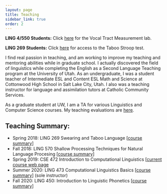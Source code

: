 ```yaml
---
layout: page
title: Teaching
sidebar_link: true
order: 2
---
```


**LING 4/550 Students:** Click [here](teaching/vtl/index.html) for the Vocal Tract Measurement lab.

**LING 269 Students:**  Click [here](teaching/stroop.html) for access to the Taboo Stroop test.

<!--Teaching is my first love, and I came to linguistics through the English as a Second Language (ESL) Teaching program at the University of Utah.-->I find real passion in teaching, and am working to improve my teaching and mentoring abilities while in graduate school.  I actually discovered the field of linguistics while completing the English as a Second Language Teaching program at the University of Utah.  As an undergraduate, I was a student teacher of Intermediate ESL and Content ESL Math and Science at Cottonwood High School in Salt Lake City, Utah.  I also was a teaching instructor for language and assimilation tutors at Catholic Community Services.

As a graduate student at UW, I am a TA for various Linguistics and Computer Science courses.  My teaching evaluations are [here](docs/teaching_evals.pdf).  <!--I also have <a href=docs/teaching_goals.html>ongoing goals for improving student outcomes</a>.-->

## Teaching Summary:

- Spring 2018:  LING 269 Swearing and Taboo Language \[[course summary](https://myplan.uw.edu/course/#/courses/LING269)\]
- Fall 2018:  LING 570 Shallow Processing Techniques for Natural Language Procesing \[[course summary](https://myplan.uw.edu/course/#/courses/LING570)\]
- Spring 2019:  CSE 472 Introduction to Computational Linguistics \[[current course web page](http://courses.washington.edu/ling472/)
- Summer 2020:  LING 473 Computational Linguistics Basics \[[course summary](https://myplan.uw.edu/course/#/courses/LING473)\] (sole instructor)
- Fall 2020:  LING 450:  Introduction to Linguistic Phonetics \[[course summary](https://myplan.uw.edu/course/#/courses/LING450)\]
